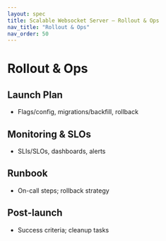 ```yaml
---
layout: spec
title: Scalable Websocket Server — Rollout & Ops
nav_title: "Rollout & Ops"
nav_order: 50
---
```

# Rollout & Ops
## Launch Plan
- Flags/config, migrations/backfill, rollback

## Monitoring & SLOs
- SLIs/SLOs, dashboards, alerts

## Runbook
- On-call steps; rollback strategy

## Post-launch
- Success criteria; cleanup tasks
